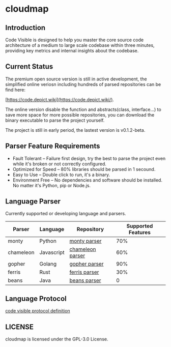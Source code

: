 # cloudmap

## Introduction

Code Visible is designed to help you master the core source code architecture of a medium to large scale codebase within three minutes, providing key metrics and internal insights about the codebase.

## Current Status

The premium open source version is still in active development, the simplified online veriosn including hundreds of parsed repositories can be find here:

[https://code.depict.wiki](https://code.depict.wiki/).

The online version disable the function and abstracts(class, interface...) to save more space for more possible repositories, you can download the binary executable to parse the project yourself.

The project is still in early period, the lastest version is v0.1.2-beta.

## Parser Feature Requirements

- Fault Tolerant – Failure first design, try the best to parse the project even while it's broken or not correctly configured.
- Optimized for Speed – 80% libraries should be parsed in 1 secound.
- Easy to Use – Double click to run, it's a binary.
- Environment Free – No dependencies and software should be installed. No matter it's Python, pip or Node.js.

## Language Parser

Currently supported or developing language and parsers.

| Parser    | Language   | Repository                                                    | Supported Features |
| --------- | ---------- | ------------------------------------------------------------- | ------------------ |
| monty     | Python     | [monty parser](https://github.com/code-visible/monty)         | 70%                |
| chameleon | Javascript | [chameleon parser](https://github.com/code-visible/chameleon) | 60%                |
| gopher    | Golang     | [gopher parser](https://github.com/code-visible/gopher)       | 90%                |
| ferris    | Rust       | [ferris parser](https://github.com/code-visible/ferris)       | 30%                |
| beans     | Java       | [beans parser](https://github.com/code-visible/beans)         | 0                  |

## Language Protocol

[code visible protocol definition](https://github.com/code-visible/protocol)

## LICENSE

cloudmap is licensed under the GPL-3.0 License.

